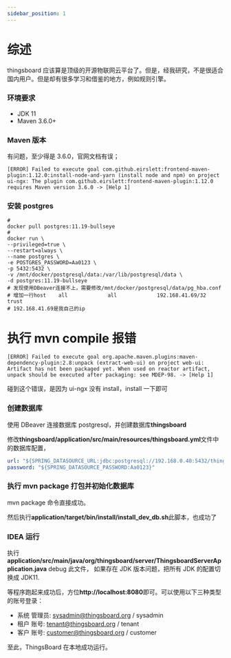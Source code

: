 ```yaml
---
sidebar_position: 1
---
```


# 综述

thingsboard 应该算是顶级的开源物联网云平台了。但是，经我研究，不是很适合国内用户。但是却有很多学习和借鉴的地方，例如规则引擎。

### 环境要求

- JDK 11
- Maven 3.6.0+

### Maven 版本

有问题，至少得是 3.6.0，官网文档有误；

```shell
[ERROR] Failed to execute goal com.github.eirslett:frontend-maven-plugin:1.12.0:install-node-and-yarn (install node and npm) on project ui-ngx: The plugin com.github.eirslett:frontend-maven-plugin:1.12.0 requires Maven version 3.6.0 -> [Help 1]
```

### 安装 postgres

```shell
#
docker pull postgres:11.19-bullseye
#
docker run \
--privileged=true \
--restart=always \
--name postgres \
-e POSTGRES_PASSWORD=Aa0123 \
-p 5432:5432 \
-v /mnt/docker/postgresql/data:/var/lib/postgresql/data \
-d postgres:11.19-bullseye
# 发现使用DBeaver连接不上，需要修改/mnt/docker/postgresql/data/pg_hba.conf
# 增加一行host    all             all             192.168.41.69/32            trust
# 192.168.41.69是我自己的ip

```

# 执行 mvn compile 报错

```shell
[ERROR] Failed to execute goal org.apache.maven.plugins:maven-dependency-plugin:2.8:unpack (extract-web-ui) on project web-ui: Artifact has not been packaged yet. When used on reactor artifact, unpack should be executed after packaging: see MDEP-98. -> [Help 1]
```

碰到这个错误，是因为 ui-ngx 没有 install，install 一下即可

### 创建数据库

使用 DBeaver 连接数据库 postgresql，并创建数据库**thingsboard**

修改**thingsboard/application/src/main/resources/thingsboard.yml**文件中的数据库配置，

```yml
url: "${SPRING_DATASOURCE_URL:jdbc:postgresql://192.168.0.40:5432/thingsboard}"
password: "${SPRING_DATASOURCE_PASSWORD:Aa0123}"
```

### 执行 mvn package 打包并初始化数据库

mvn package 命令直接成功。

然后执行**application/target/bin/install/install_dev_db.sh**此脚本，也成功了

### IDEA 运行

执行**application/src/main/java/org/thingsboard/server/ThingsboardServerApplication.java** debug 此文件，
如果存在 JDK 版本问题，把所有 JDK 的配置切换成 JDK11.

等程序跑起来成功后，方位**http://localhost:8080**即可。可以使用以下三种类型的账号登录：

- 系统 管理员: sysadmin@thingsboard.org / sysadmin
- 租户 账号: tenant@thingsboard.org / tenant
- 客户 账号: customer@thingsboard.org / customer

至此，ThingsBoard 在本地成功运行。
